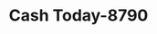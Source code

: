 ---
f_zip-code: 76040
f_state-code: TX
title: Cash Today-8790
f_phone: 817-358-0414
f_city-only: Euless
f_address: 722 W Euless Blvd Euless
f_location-unique-id: '8790'
slug: cash-today-8790
updated-on: '2024-05-30T13:46:58.046Z'
created-on: '2024-05-30T13:36:59.803Z'
published-on: '2024-05-30T13:54:32.469Z'
f_city-state: cms/city/euless-tx.md
f_company: cms/company/cash-today.md
f_state: cms/state/texas.md
layout: '[payday-loan].html'
tags: payday-loan
---